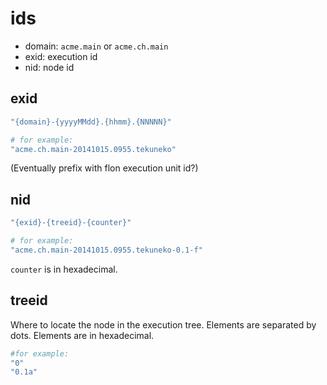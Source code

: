 
# ids

* domain: `acme.main` or `acme.ch.main`
* exid: execution id
* nid: node id

## exid

```ruby
"{domain}-{yyyyMMdd}.{hhmm}.{NNNNN}"

# for example:
"acme.ch.main-20141015.0955.tekuneko"
```
(Eventually prefix with flon execution unit id?)

## nid

```ruby
"{exid}-{treeid}-{counter}"

# for example:
"acme.ch.main-20141015.0955.tekuneko-0.1-f"
```

`counter` is in hexadecimal.

## treeid

Where to locate the node in the execution tree. Elements are separated by dots. Elements are in hexadecimal.

```ruby
#for example:
"0"
"0.1a"
```

